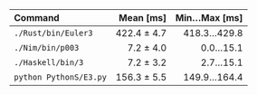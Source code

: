 | Command | Mean [ms] | Min…Max [ms] |
|:---|---:|---:|
| `./Rust/bin/Euler3` | 422.4 ± 4.7 | 418.3…429.8 |
| `./Nim/bin/p003` | 7.2 ± 4.0 | 0.0…15.1 |
| `./Haskell/bin/3` | 7.2 ± 3.2 | 2.7…15.1 |
| `python PythonS/E3.py` | 156.3 ± 5.5 | 149.9…164.4 |

